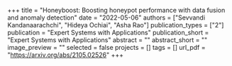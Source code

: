 +++
title = "Honeyboost: Boosting honeypot performance with data fusion and anomaly detection"
date = "2022-05-06"
authors = ["Sevvandi Kandanaarachchi", "Hideya Ochiai", "Asha Rao"]
publication_types = ["2"]
publication = "Expert Systems with Applications"
publication_short = "Expert Systems with Applications"
abstract = ""
abstract_short = ""
image_preview = ""
selected = false
projects = []
tags = []
url_pdf = "https://arxiv.org/abs/2105.02526"
+++
